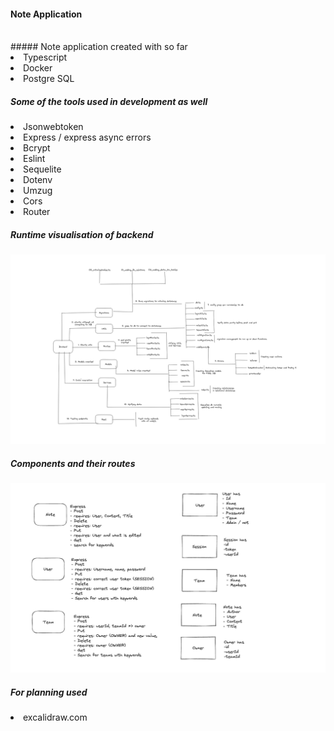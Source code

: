 #### Note Application 
<br>
##### Note application created with so far
<li>Typescript
<li>Docker
<li>Postgre SQL

<h5> Some of the tools used in development as well</h5>
<li> Jsonwebtoken
<li> Express / express async errors
<li> Bcrypt
<li> Eslint
<li> Sequelite
<li> Dotenv
<li> Umzug
<li> Cors
<li> Router
<br>

<h5> Runtime visualisation of backend </h5>
<img src= "/images/Screenshot from 2023-03-23 12-14-22.png">
<h5> Components and their routes</h5>
<img src = "images/Screenshot from 2023-03-23 12-27-08.png">


##### For planning used 
<li> excalidraw.com